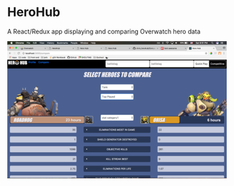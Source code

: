 # HeroHub

A React/Redux app displaying and comparing Overwatch hero data

![image of app](https://github.com/peechiz/herohub/blob/master/screenshot.png)
